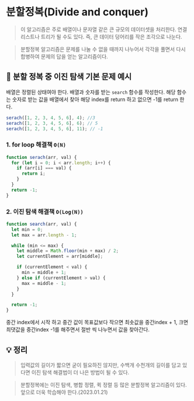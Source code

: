 # 분할정복(Divide and conquer)

> 이 알고리즘은 주로 배열이나 문자열 같은 큰 규모의 데이터셋을 처리한다. 연결 리스트나 트리가 될 수도 있다. 즉, 큰 데이터 덩어리를 작은 조각으로 나눈다.

> 분할정복 알고리즘은 문제를 나눌 수 없을 때까지 나누어서 각각을 풀면서 다시 합병하여 문제의 답을 얻는 알고리즘이다.

## 📖 분할 정복 중 이진 탐색 기본 문제 예시

배열은 정렬된 상태여야 한다.
배열과 숫자를 받는 <code>search</code> 함수를 작성한다.
해당 함수는 숫자로 받는 값을 배열에서 찾아 해당 index를 return 하고 없으면 -1를 return 한다.

```javascript
serach([1, 2, 3, 4, 5, 6], 4); //3
serach([1, 2, 3, 4, 5, 6], 6); // 5
serach([1, 2, 3, 4, 5, 6], 11); // -1
```

### 1. for loop 해결책 <code>O(N)</code>

```javascript
function serach(arr, val) {
  for (let i = 0; i < arr.length; i++) {
    if (arr[i] === val) {
      return i;
    }
  }
  return -1;
}
```

### 2. 이진 탐색 해결책 <code>O(Log(N))</code>

```javascript
function search(arr, val) {
  let min = 0;
  let max = arr.length - 1;

  while (min <= max) {
    let middle = Math.floor(min + max) / 2;
    let currentElement = arr[middle];

    if (currentElement < val) {
      min = middle + 1;
    } else if (currentElement > val) {
      max = middle - 1;
    }
  }

  return -1;
}
```

중간 index에서 시작 하고 중간 값이 목표값보다 작으면 최솟값을 중간index + 1, 크면 최댓값을 중간index -1를 해주면서 절반 씩 나누면서 값을 찾아간다.

## 💡 정리

> 입력값의 길이가 짧으면 굳이 필요하진 않지만, 수백개 수천개의 길이를 담고 있다면 이진 탐색 해결법이 더 나은 방법이 될 수 있다.

> 분할정복에는 이진 탐색, 병합 정렬, 퀵 정렬 등 많은 분할정복 알고리즘이 있다. 앞으로 더욱 학습해야 한다.(2023.01.21)
